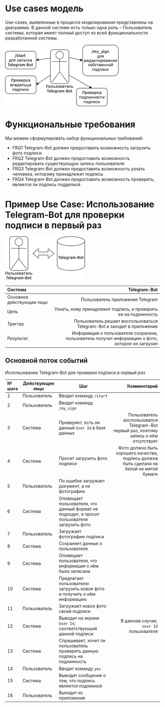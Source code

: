# Use cases модель

Use-cases, выявленные в процессе моделирования представлены на диаграмме. В данной системе есть только одна роль – Пользователь системы,
которая имеет полный доступ ко всей функциональности разработанной системы.

![Diagram1](../assets/use_case_dio.png)

# Функциональные требования 

Мы можем сформулировать набор функциональных требований:

- FRQ1 Telegram-Bot должен предоставить возможность загрузить фото подписи
- FRQ2 Telegram-Bot должен предоставить возможность редактировать существующую запись пользователя
- FRQ3 Telegram-Bot должен предоставить возможность узнать человека, которому принадлежит подпись
- FRQ4 Telegram-Bot должен предоставить возможность проверить, является ли подпись подделкой

# Пример Use Case: Использование Telegram-Bot для проверки подписи в первый раз 

![Diagram2](../assets/user_dia.png)

| Система | Telegram-Bot |
| :-- |--: |
| Основное действующее лицо | Пользователь приложения Telegram |
| Цель | Узнать, кому принадлежит подпись, и проверить ее на подлинность|
| Триггер | Пользователь решает воспользоваться Telegram-Bot и заходит в приложение|
| Результат | Информация о пользователе сохранена, пользователь получит информацию о фото, которое он загрузил |

## Основной поток событий

Использование Telegram-Bot для проверки подписи *в первый раз*

| № шага | Действующее лицо | Шаг | Комментарий |
| :-- | --- | --- | --: |
| 1 | Пользователь | Вводит команду `/start` | |
| 2 | Пользователь | Вводит команду `/my_sign` | |
| 3 | Система | Проверяет, есть ли данный `User Id` в базе данных | Пользователь воспользовался Telegram-Bot первый раз, поэтому запись о нём отсутствует |
| 4 | Система | Просит загрузить фото подписи | Фото должно быть хорошего качества, подпись должна быть сделана на белой не мятой бумаге |
| 5 | Пользователь | По ошибке загружает документ, а не фотографию | |
| 6 | Система | Оповещает пользователя, что данный формат не подходит, и просит пользователя загрузить фото | |
| 7 | Пользователь | Загружает фотографию подписи | |
| 8 | Система | Сохраняет данные о пользователе | |
| 9 | Система | Оповещает пользователя, что информация о нём была записана | |
| 10 | Система | Предлагает пользователю загрузить новое фото и получить о нём информацию | |
| 11 | Пользователь | Загружает новое фото своей подписи | |
| 12 | Система | Выводит на экране `User Id`, соответствуюший данной подписи | В данном случае, `User Id` пользователя |
| 13 | Система | Спрашивает, хочет ли пользователь проверить данную подпись на подлинность | |
| 14 | Пользователь | Вводит команду `yes` | |
| 15 | Система | Выводит сообщение о том, что подпись является подлинной | |
| 16 | Пользователь | Выходит из приложения | |
